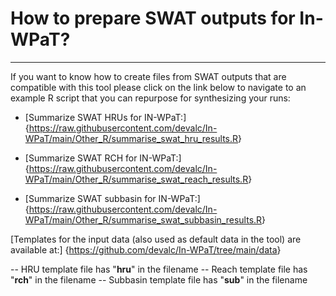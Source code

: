 # How to prepare SWAT outputs for In-WPaT?

***

If you want to know how to create files from SWAT outputs that are compatible with this tool
please click on the link below to navigate to an example R script that you can
repurpose for synthesizing your runs:


- [Summarize SWAT HRUs for IN-WPaT:]{<https://raw.githubusercontent.com/devalc/In-WPaT/main/Other_R/summarise_swat_hru_results.R>}

- [Summarize SWAT RCH for IN-WPaT:]{<https://raw.githubusercontent.com/devalc/In-WPaT/main/Other_R/summarise_swat_reach_results.R>}

- [Summarize SWAT subbasin for IN-WPaT:]{<https://raw.githubusercontent.com/devalc/In-WPaT/main/Other_R/summarise_swat_subbasin_results.R>}


[Templates for the input data (also used as default data in the tool) are available at:] {<https://github.com/devalc/In-WPaT/tree/main/data>}

-- HRU template file has "__hru__" in the filename
-- Reach template file has "__rch__" in the filename
-- Subbasin template file has "__sub__" in the filename